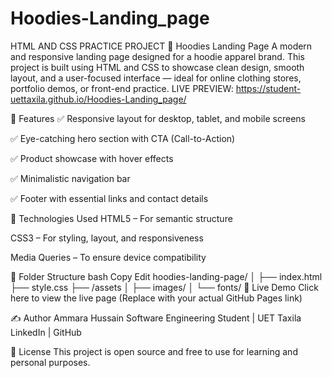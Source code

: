 # Hoodies-Landing_page
HTML AND CSS PRACTICE PROJECT
🧥 Hoodies Landing Page
A modern and responsive landing page designed for a hoodie apparel brand. This project is built using HTML and CSS to showcase clean design, smooth layout, and a user-focused interface — ideal for online clothing stores, portfolio demos, or front-end practice.
LIVE PREVIEW:  https://student-uettaxila.github.io/Hoodies-Landing_page/

📌 Features
✅ Responsive layout for desktop, tablet, and mobile screens

✅ Eye-catching hero section with CTA (Call-to-Action)

✅ Product showcase with hover effects

✅ Minimalistic navigation bar

✅ Footer with essential links and contact details

🚀 Technologies Used
HTML5 – For semantic structure

CSS3 – For styling, layout, and responsiveness

Media Queries – To ensure device compatibility

📂 Folder Structure
bash
Copy
Edit
hoodies-landing-page/
│
├── index.html
├── style.css
├── /assets
│   ├── images/
│   └── fonts/
🔗 Live Demo
Click here to view the live page
(Replace with your actual GitHub Pages link)

✍️ Author
Ammara Hussain
Software Engineering Student | UET Taxila
LinkedIn | GitHub

📄 License
This project is open source and free to use for learning and personal purposes.


